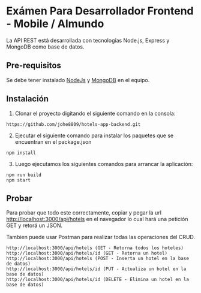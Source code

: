 # Exámen Para Desarrollador Frontend - Mobile / Almundo

La API REST está desarrollada con tecnologías Node.js, Express y MongoDB como base de datos.

## Pre-requisitos

Se debe tener instalado [NodeJs](https://nodejs.org/es/download/) y [MongoDB](https://www.mongodb.com/download-center#atlas) en el equipo.



## Instalación

1. Clonar el proyecto digitando el siguiente comando en la consola: 

```
https://github.com/johe8809/hotels-app-backend.git
```
2. Ejecutar el siguiente comando para instalar los paquetes que se encuentran en el package.json

```
npm install
```

3. Luego ejecutamos los siguientes comandos para arrancar la aplicación:

```
npm run build
npm start
```

## Probar 

Para probar que todo este correctamente, copiar y pegar la url [http://localhost:3000/api/hotels](http://localhost:3000/api/hotels) en el navegador lo cual hará una petición GET y retorá un JSON.

Tambien puede usar Postman para realizar todas las operaciones del CRUD.

```
http://localhost:3000/api/hotels (GET - Retorna todos los hoteles)
http://localhost:3000/api/hotels/id (GET - Retorna un hotel)
http://localhost:3000/api/hotels (POST - Inserta un hotel en la base de datos)
http://localhost:3000/api/hotels/id (PUT - Actualiza un hotel en la base de datos)
http://localhost:3000/api/hotels/id (DELETE - Elimina un hotel en la base de datos)
```

